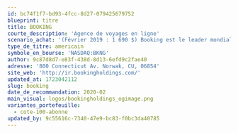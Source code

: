 ```yaml
---
id: bc74f1f7-bd93-4fcc-8d27-079425679752
blueprint: titre
title: BOOKING
courte_description: 'Agence de voyages en ligne'
scenario_achat: '(Février 2019 : 1 690 $) Booking est le leader mondial des agences de voyages en ligne. L’entreprise possède des barrières à l’entrée élevées étant donné sa taille. Elle possède un bilan solide. Booking est en mesure de générer des flux de trésorerie libres importants et soutenables. L’entreprise connait une forte croissance des revenus de location d’appartements et de chalets grâce à sa facilitation des paiements. Son étendue mondiale lui permet de se positionner en vue d’une croissance de l’offre dans les pays émergents et en Chine. Mérite une évaluation supérieure à celle du marché.'
type_de_titre: americain
symbole_en_bourse: 'NASDAQ:BKNG'
author: 9c87d8d7-e83f-438d-8d13-6efd9c2fae40
adresse: '800 Connecticut Av. Norwak, CU, 06854'
site_web: 'http://ir.bookingholdings.com/'
updated_at: 1723042112
slug: booking
date_de_recommandation: 2020-02
main_visual: logos/bookingholdings_ogimage.png
variantes_portefeuille:
  - cote-100-abonne
updated_by: 9c55616c-7340-47e9-bc83-f0bc3da40785
---
```

